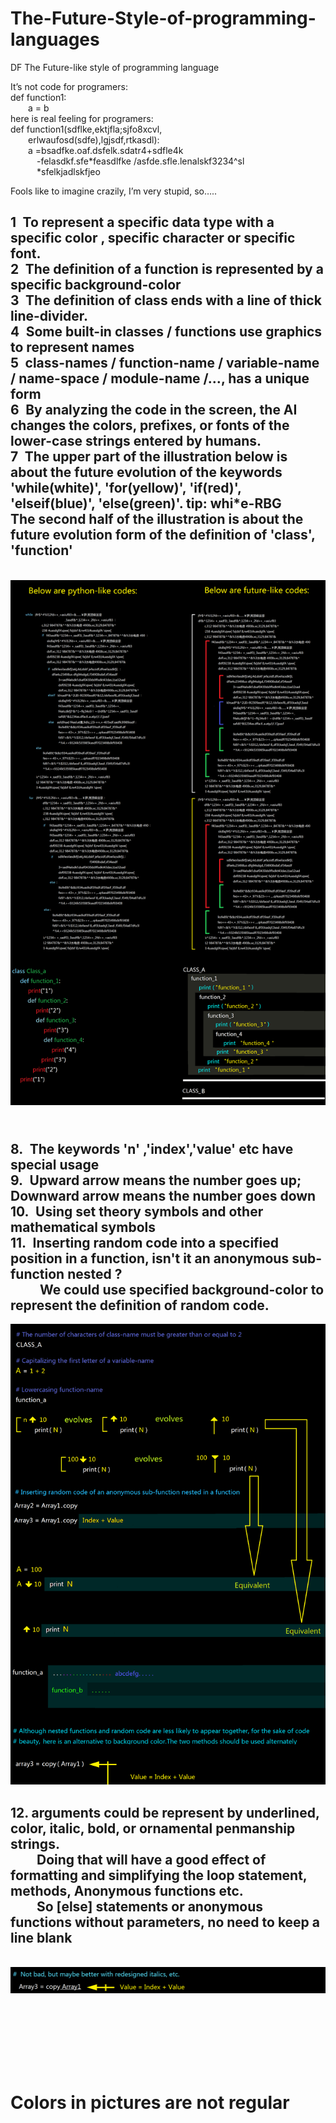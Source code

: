 # The-Future-Style-of-programming-languages
DF
The Future-like style of programming language

It’s not code for programers:  <br>
def  function1:  <br>
&ensp;&ensp;&ensp;&ensp;a = b  <br>
here is real feeling for programers:  <br>
def function1(sdflke,ektjfla;sjfo8xcvl,  <br>
&ensp;&ensp;&ensp;&ensp;erlwaufosd(sdfe),lgjsdf,rtkasdl):  <br>
&ensp;&ensp;&ensp;&ensp;a =bsadfke.oaf.dsfelk.sdatr4+sdfle4k  <br>
&ensp;&ensp;&ensp;&ensp;&ensp;&ensp;-felasdkf.sfe*feasdlfke /asfde.sfle.lenalskf3234^sl  <br>
&ensp;&ensp;&ensp;&ensp;&ensp;&ensp;*sfelkjadlskfjeo  <br>


Fools like to imagine crazily,  I’m very stupid,  so…..  <br>
<h2>
1&ensp;To represent a specific data type with a specific  color , specific character or specific font.  <br>
2&ensp;The definition of a function is represented by a specific  background-color<br>
3&ensp;The definition of class ends with a line of thick line-divider.<br>
4&ensp;Some built-in classes / functions use graphics to represent names<br>
5&ensp;class-names / function-name / variable-name / name-space / module-name /…,  has a unique form<br>
6&ensp;By analyzing the code in the screen, the AI changes the colors, prefixes, or fonts of the lower-case strings entered by humans.<br>
7&ensp;The upper part of the illustration below is about the future evolution of the keywords 'while(white)', 'for(yellow)', 'if(red)', 'elseif(blue)', 'else(green)'.   tip: whi*e-RBG<br>
The second half of the illustration is about  the future evolution form of the definition of 'class', 'function'</h2> <br>
<img src="https://github.com/luyouqi/The-Future-Style-of-programming-languages/blob/master/code-style.png" /><br>

<h2><br>
8.&ensp;The keywords 'n' ,'index','value' etc have special usage<br>
9.&ensp;Upward arrow means the number goes up; Downward arrow means the number goes down<br>
10.&ensp;Using set theory symbols and other mathematical symbols<br>
11.&ensp;Inserting random code into a specified position in a function, isn't it an anonymous sub-function nested ?<br>
   &ensp;&ensp;&ensp;&ensp; We could use specified background-color to represent the definition of random code. </h2>
 
<img src="https://github.com/luyouqi/The-Future-Style-of-programming-languages/blob/master/code-style1.png" /><br>
<h2>
   12. arguments could be represent by underlined, color, italic, bold, or ornamental penmanship strings.<br>
&ensp;&ensp;&ensp;&ensp;Doing that will have a good effect of formatting and simplifying the loop statement, methods, Anonymous functions etc.<br>
&ensp;&ensp;&ensp;&ensp;So [else] statements or anonymous functions without parameters, no need to keep a line blank
</h2><br>
<img src="https://github.com/luyouqi/The-Future-Style-of-programming-languages/blob/master/code-style-2.png" /><br>


<br><br><br><br><br>
&ensp;&ensp;<h1>Colors in pictures are not regular</h1>



